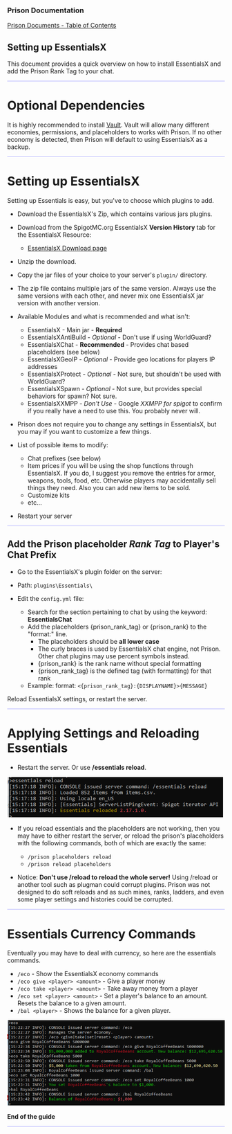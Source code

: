 ### Prison Documentation 
[Prison Documents - Table of Contents](prison_docs_000_toc.md)

## Setting up EssentialsX

This document provides a quick overview on how to install EssentialsX and add the Prison Rank Tag to your chat.

<hr style="height:1px; border:none; color:#aaf; background-color:#aaf;">



# Optional Dependencies

It is highly recommended to install [Vault](https://www.spigotmc.org/resources/vault.34315/). Vault will allow many different economies, permissions, and placeholders to works with Prison.  If no other economy is detected, then Prison will default to using EssentialsX as a backup.

<hr style="height:1px; border:none; color:#aaf; background-color:#aaf;">



# Setting up EssentialsX

Setting up Essentials is easy, but you've to choose which plugins to add.

* Download the EssentialsX's Zip, which contains various jars plugins.
* Download from the SpigotMC.org EssentialsX **Version History** tab for the EssentialsX Resource:
    - [EssentialsX Download page](https://www.spigotmc.org/resources/essentialsx.9089/)
* Unzip the download.
* Copy the jar files of your choice to your server's `plugin/` directory.
* The zip file contains multiple jars of the same version. Always use the same versions with each other, and never mix one EssentialsX jar version with another version. 


* Available Modules and what is recommended and what isn't:
    * EssentialsX - Main jar - **Required**
    * EssentialsXAntiBuild - *Optional* - Don't use if using WorldGuard?
    * EssentialsXChat - **Recommended** - Provides chat based placeholders (see below)
    * EssentialsXGeoIP - *Optional* - Provide geo locations for players IP addresses
    * EssentialsXProtect - *Optional* - Not sure, but shouldn't be used with WorldGuard?
    * EssentialsXSpawn - *Optional* - Not sure, but provides special behaviors for spawn? Not sure.
    * EssentialsXXMPP - *Don't Use* - Google _XXMPP for spigot_ to confirm if you really have a need to use this.  You probably never will. 


* Prison does not require you to change any settings in EssentialsX, but you may if you want to customize a few things.


* List of possible items to modify:      
    * Chat prefixes (see below)
    * Item prices if you will be using the shop functions through EssentialsX. If you do, I suggest you remove the entries for armor, weapons, tools, food, etc.  Otherwise players may accidentally sell things they need. Also you can add new items to be sold.
    * Customize kits
    * etc...
    
    
* Restart your server

<hr style="height:1px; border:none; color:#aaf; background-color:#aaf;">



## Add the Prison placeholder *Rank Tag* to Player's Chat Prefix

* Go to the EssentialsX's plugin folder on the server:


* Path: `plugins\Essentials\`


* Edit the `config.yml` file: 
    - Search for the section pertaining to chat by using the keyword: **EssentialsChat**
    - Add the placeholders {prison_rank_tag} or {prison_rank} to the "format:" line.
        * The placeholders should be **all lower case**
        * The curly braces is used by EssentialsX chat engine, not Prison. Other chat plugins may use percent symbols instead.
        * {prison_rank} is the rank name without special formatting
        * {prison_rank_tag} is the defined tag (with formatting) for that rank
    - Example:
    format: `<{prison_rank_tag}:{DISPLAYNAME}>{MESSAGE}`

Reload EssentialsX settings, or restart the server.

<hr style="height:1px; border:none; color:#aaf; background-color:#aaf;">


    
# Applying Settings and Reloading Essentials


* Restart the server. Or use **/essentials reload**.


<img src="images/prison_docs_0xx_setting_up_EssentialsX_01.png" alt="EssentialsX" title="EssentialsX" width="500" />  



* If you reload essentials and the placeholders are not working, then you may have to either restart the server, or reload the prison's placeholders with the following commands, both of which are exactly the same:
    - `/prison placeholders reload`
    - `/prison reload placeholders`


* Notice: **Don't use /reload to reload the whole server!**  Using /reload or another tool such as plugman could corrupt plugins. Prison was not designed to do soft reloads and as such mines, ranks, ladders, and even some player settings and histories could be corrupted.



<hr style="height:1px; border:none; color:#aaf; background-color:#aaf;">




# Essentials Currency Commands


Eventually you may have to deal with currency, so here are the essentials commands.

* `/eco` - Show the EssentialsX economy commands
* `/eco give <player> <amount>` - Give a player money
* `/eco take <player> <amount>` - Take away money from a player
* `/eco set <player> <amount>` - Set a player's balance to an amount. Resets the balance to a given amount.
* `/bal <player>` - Shows the balance for a given player.


<img src="images/prison_docs_0xx_setting_up_EssentialsX_02.png" alt="EssentialsX" title="EssentialsX" width="600" />  



**End of the guide**


<hr style="height:1px; border:none; color:#aaf; background-color:#aaf;">
